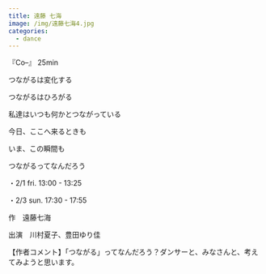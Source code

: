 ```yaml
---
title: 遠藤 七海
image: /img/遠藤七海4.jpg
categories:
  - dance
---
```

『Co–』 25min

つながるは変化する

つながるはひろがる

私達はいつも何かとつながっている

今日、ここへ来るときも

いま、この瞬間も

つながるってなんだろう

・2/1 fri.  13:00 - 13:25

・2/3 sun.  17:30 - 17:55

作　遠藤七海

出演　川村夏子、豊田ゆり佳

【作者コメント】「つながる」ってなんだろう？ダンサーと、みなさんと、考えてみようと思います。
